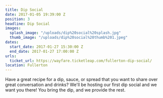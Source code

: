 ```yaml
---
title: Dip Social
date: 2017-01-05 19:39:00 Z
position: 3
headline: Dip Social
images:
  splash_image: "/uploads/dip%20social%20splash.jpg"
  thumb_image: "/uploads/dip%20social%20thumb%201.jpeg"
dates:
  start_date: 2017-01-27 15:30:00 Z
  end_date: 2017-01-27 17:00:00 Z
urls:
  ticket_url: https://wayfare.ticketleap.com/fullerton-dip-social/
location: Fullerton
---
```


Have a great recipe for a dip, sauce, or spread that you want to share over great conversation and drinks? We'll be hosting our first dip social and we want you there! You bring the dip, and we provide the rest. 